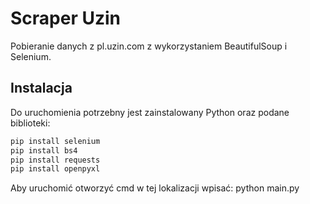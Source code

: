 # Scraper Uzin

Pobieranie danych z pl.uzin.com z wykorzystaniem BeautifulSoup i Selenium.

## Instalacja

Do uruchomienia potrzebny jest zainstalowany Python oraz
podane biblioteki:

```bash
pip install selenium
pip install bs4
pip install requests
pip install openpyxl
```

Aby uruchomić otworzyć cmd w tej lokalizacji wpisać: python main.py

